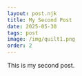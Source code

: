 ```yaml
---
layout: post.njk
title: My Second Post
date: 2025-05-30
tags: post
image: /img/quilt1.png
order: 2
---
```


This is my second post.
